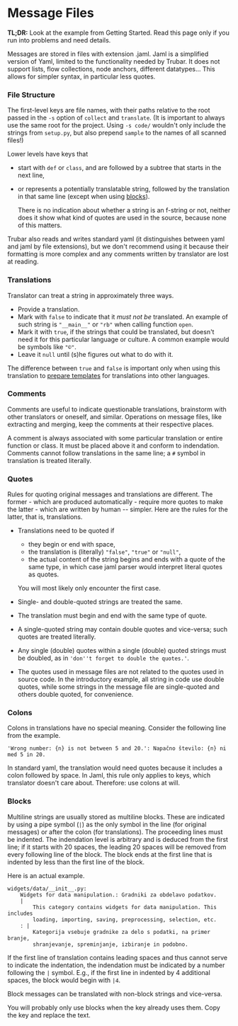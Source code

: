 # Message Files

**TL;DR:** Look at the example from Getting Started. Read this page only if you run into problems and need details.

Messages are stored in files with extension .jaml. Jaml is a simplified version of Yaml, limited to the functionality needed by Trubar. It does not support lists, flow collections, node anchors, different datatypes... This allows for simpler syntax, in particular less quotes.

### File Structure

The first-level keys are file names, with their paths relative to the root passed in the `-s` option of `collect` and `translate`. (It is important to always use the same root for the project. Using `-s code/` wouldn't only include the strings from `setup.py`, but also prepend `sample` to the names of all scanned files!)

Lower levels have keys that

- start with `def` or `class`, and are followed by a subtree that starts in the next line,
- or represents a potentially translatable string, followed by the translation in that same line (except when using [blocks](#blocks)).

    There is no indication about whether a string is an f-string or not, neither does it show what kind of quotes are used in the source, because none of this matters.

Trubar also reads and writes standard yaml (it distinguishes between yaml and jaml by file extensions), but we don't recommend using it because their formatting is more complex and any comments written by translator are lost at reading.

### Translations

Translator can treat a string in approximately three ways.

- Provide a translation.
- Mark with `false` to indicate that it *must not be* translated. An example of such string is `"__main__"` or `"rb"` when calling function `open`.
- Mark it with `true`, if the strings that could be translated, but doesn't need it for this particular language or culture. A common example would be symbols like `"©️"`.
- Leave it `null` until (s)he figures out what to do with it.

The difference between `true` and `false` is important only when using this translation to [prepare templates](/scenarios/#preparing-templates) for translations into other languages.

### Comments

Comments are useful to indicate questionable translations, brainstorm with other translators or oneself, and similar. Operations on message files, like extracting and merging, keep the comments at their respective places.

A comment is always associated with some particular translation or entire function or class. It must be placed above it and conform to indendation. Comments cannot follow translations in the same line; a `#` symbol in translation is treated literally.

### Quotes

Rules for quoting original messages and translations are different. The former - which are produced automatically - require more quotes to make the latter - which are written by human -- simpler. Here are the rules for the latter, that is, translations.

- Translations need to be quoted if

    - they begin or end with space,
    - the translation is (literally) `"false"`, `"true"` or `"null"`,
    - the actual content of the string begins and ends with a quote of the same type, in which case jaml parser would interpret literal quotes as quotes.

    You will most likely only encounter the first case.

- Single- and double-quoted strings are treated the same.
- The translation must begin and end with the same type of quote.
- A single-quoted string may contain double quotes and vice-versa; such quotes are treated literally.
- Any single (double) quotes within a single (double) quoted strings must be doubled, as in `'don''t forget to double the quotes.'`.
- The quotes used in message files are not related to the quotes used in source code. In the introductory example, all string in code use double quotes, while some strings in the message file are single-quoted and others double quoted, for convenience.

### Colons

Colons in translations have no special meaning. Consider the following line from the example.

```
'Wrong number: {n} is not between 5 and 20.': Napačno število: {n} ni med 5 in 20.
```

In standard yaml, the translation would need quotes because it includes a colon followed by space. In Jaml, this rule only applies to keys, which translator doesn't care about. Therefore: use colons at will.

### Blocks

Multiline strings are usually stored as multiline blocks. These are indicated by using a pipe symbol (`|`) as the only symbol in the line (for original messages) or after the colon (for translations). The proceeding lines must be indented. The indendation level is arbitrary and is deduced from the first line; if it starts with 20 spaces, the leading 20 spaces will be removed from every following line of the block. The block ends at the first line that is indented by less than the first line of the block.

Here is an actual example.

```
widgets/data/__init__.py:
    Widgets for data manipulation.: Gradniki za obdelavo podatkov.
    |
        This category contains widgets for data manipulation. This includes
        loading, importing, saving, preprocessing, selection, etc.
    : |
        Kategorija vsebuje gradnike za delo s podatki, na primer branje,
        shranjevanje, spreminjanje, izbiranje in podobno.
```

If the first line of translation contains leading spaces and thus cannot serve to indicate the indentation, the indendation must be indicated by a number following the `|` symbol. E.g., if the first line in indented by 4 additional spaces, the block would begin with `|4`.

Block messages can be translated with non-block strings and vice-versa.

You will probably only use blocks when the key already uses them. Copy the key and replace the text.